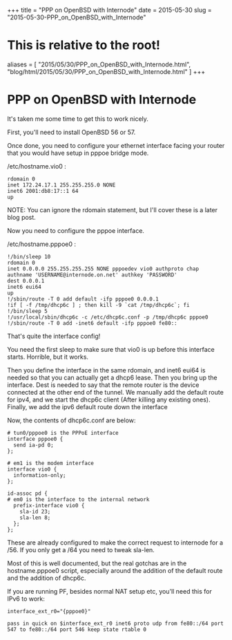 +++
title = "PPP on OpenBSD with Internode"
date = 2015-05-30
slug = "2015-05-30-PPP_on_OpenBSD_with_Internode"
# This is relative to the root!
aliases = [ "2015/05/30/PPP_on_OpenBSD_with_Internode.html", "blog/html/2015/05/30/PPP_on_OpenBSD_with_Internode.html" ]
+++
# PPP on OpenBSD with Internode

It\'s taken me some time to get this to work nicely.

First, you\'ll need to install OpenBSD 56 or 57.

Once done, you need to configure your ethernet interface facing your
router that you would have setup in pppoe bridge mode.

/etc/hostname.vio0 :

    rdomain 0
    inet 172.24.17.1 255.255.255.0 NONE
    inet6 2001:db8:17::1 64
    up

NOTE: You can ignore the rdomain statement, but I\'ll cover these is a
later blog post.

Now you need to configure the pppoe interface.

/etc/hostname.pppoe0 :

    !/bin/sleep 10
    rdomain 0
    inet 0.0.0.0 255.255.255.255 NONE pppoedev vio0 authproto chap authname 'USERNAME@internode.on.net' authkey 'PASSWORD'
    dest 0.0.0.1
    inet6 eui64
    up
    !/sbin/route -T 0 add default -ifp pppoe0 0.0.0.1
    !if [ -f /tmp/dhcp6c ] ; then kill -9 `cat /tmp/dhcp6c`; fi
    !/bin/sleep 5
    !/usr/local/sbin/dhcp6c -c /etc/dhcp6c.conf -p /tmp/dhcp6c pppoe0
    !/sbin/route -T 0 add -inet6 default -ifp pppoe0 fe80::

That\'s quite the interface config!

You need the first sleep to make sure that vio0 is up before this
interface starts. Horrible, but it works.

Then you define the interface in the same rdomain, and inet6 eui64 is
needed so that you can actually get a dhcp6 lease. Then you bring up the
interface. Dest is needed to say that the remote router is the device
connected at the other end of the tunnel. We manually add the default
route for ipv4, and we start the dhcp6c client (After killing any
existing ones). Finally, we add the ipv6 default route down the
interface

Now, the contents of dhcp6c.conf are below:

    # tun0/pppoe0 is the PPPoE interface
    interface pppoe0 {
      send ia-pd 0;
    };

    # em1 is the modem interface
    interface vio0 {
      information-only;
    };

    id-assoc pd {
    # em0 is the interface to the internal network
      prefix-interface vio0 {
        sla-id 23;
        sla-len 8;
      };
    };

These are already configured to make the correct request to internode
for a /56. If you only get a /64 you need to tweak sla-len.

Most of this is well documented, but the real gotchas are in the
hostname.pppoe0 script, especially around the addition of the default
route and the addition of dhcp6c.

If you are running PF, besides normal NAT setup etc, you\'ll need this
for IPv6 to work:

    interface_ext_r0="{pppoe0}"

    pass in quick on $interface_ext_r0 inet6 proto udp from fe80::/64 port 547 to fe80::/64 port 546 keep state rtable 0
